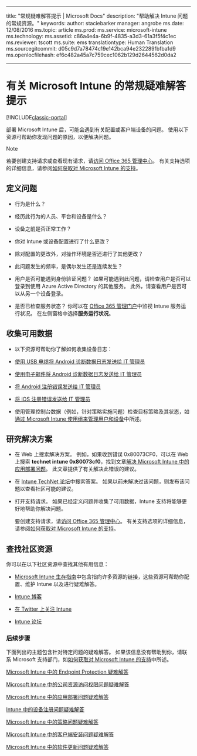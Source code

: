 
---
title: "常规疑难解答提示 | Microsoft Docs"
description: "帮助解决 Intune 问题的常规资源。"
keywords: 
author: staciebarker
manager: angrobe
ms.date: 12/08/2016
ms.topic: article
ms.prod: 
ms.service: microsoft-intune
ms.technology: 
ms.assetid: c86a4e4a-6b9f-4835-a3d3-61a3f5f4c1ec
ms.reviewer: tscott
ms.suite: ems
translationtype: Human Translation
ms.sourcegitcommit: d05c9d7a78474c19e142bca94e232289fbfba1d9
ms.openlocfilehash: ef6c482a45a7c759cec1062b129d2644562d0da2


---

# <a name="general-troubleshooting-tips-for-microsoft-intune"></a>有关 Microsoft Intune 的常规疑难解答提示

[!INCLUDE[classic-portal](../includes/classic-portal.md)]

部署 Microsoft Intune 后，可能会遇到有关配置或客户端设备的问题。 使用以下资源可帮助你发现问题的原因，以便解决问题。

> [!NOTE]
> 若要创建支持请求或查看现有请求，请[访问 Office 365 管理中心](https://portal.office.com/admin/default.aspx)。 有关支持选项的详细信息，请参阅[如何获取对 Microsoft Intune 的支持](how-to-get-support-for-microsoft-intune.md)。

## <a name="define-the-problem"></a>定义问题

-   行为是什么？

-   经历此行为的人员、平台和设备是什么？

-   设备之前是否正常工作？

-   你对 Intune 或设备配置进行了什么更改？

-   除对配置的更改外，对操作环境是否还进行了其他更改？

-   此问题发生的频率，是偶尔发生还是连续发生？

-   用户是否可能遇到身份验证问题？ 如果可能遇到此问题，请检查用户是否可以登录到使用 Azure Active Directory 的其他服务。 此外，请查看用户是否可以从另一个设备登录。

-   是否已检查服务状态？ 你可以在 [Office 365 管理门户](https://portal.office.com/Admin/Default.aspx)中监视 Intune 服务运行状况。 在左侧窗格中选择**服务运行状况**。

## <a name="collect-available-data"></a>收集可用数据

-   以下资源可帮助你了解如何收集设备日志：
  - [使用 USB 电缆将 Android 诊断数据日志发送给 IT 管理员](/intune/enduser/send-diagnostic-data-logs-to-your-it-administrator-using-a-usb-cable-android)
  - [使用电子邮件将 Android 诊断数据日志发送给 IT 管理员](/intune/enduser/send-diagnostic-data-logs-to-your-it-administrator-using-email-android)
  - [将 Android 注册错误发送给 IT 管理员](/intune/enduser/send-enrollment-errors-to-your-it-administrator-android)
  - [将 iOS 注册错误发送给 IT 管理员](/intune/enduser/send-errors-to-your-it-admin-ios)

-   使用管理控制台数据（例如，针对策略实施问题）检查目标策略及其状态，如[通过 Microsoft Intune 使用组来管理用户和设备](/intune/deploy-use/use-groups-to-manage-users-and-devices-with-microsoft-intune)中所述。

## <a name="research-the-solution"></a>研究解决方案

-   在 Web 上搜索解决方案。 例如，如果收到错误 0x80073CF0，可以在 Web 上搜索 **technet intune 0x80073cf0**，找到文章[解决 Microsoft Intune 中的应用部署问题](troubleshoot-app-deployment-problems-in-microsoft-intune.md)。 此文章提供了有关解决此错误的建议。

-   在 [Intune TechNet 论坛](https://social.technet.microsoft.com/Forums/en-US/home?forum=microsoftintuneprod)中搜索答案。  如果以前未解决过该问题，则发布该问题以查看社区可能的建议。

-   打开支持请求。 如果已经定义问题并收集了可用数据，Intune 支持将能够更好地帮助你解决问题。

    要创建支持请求，请[访问 Office 365 管理中心](https://portal.office.com/admin/default.aspx)。 有关支持选项的详细信息，请参阅[如何获取对 Microsoft Intune 的支持](how-to-get-support-for-microsoft-intune.md)。

## <a name="find-community-resources"></a>查找社区资源
你可以在以下社区资源中查找其他有用信息：

-   [Microsoft Intune 生存指南](http://social.technet.microsoft.com/wiki/contents/articles/23431.microsoft-intune-survival-guide.aspx)中包含指向许多资源的链接，这些资源可帮助你配置、维护 Intune 以及进行疑难解答。

-   [Intune 博客](http://blogs.technet.com/b/windowsintune/)

-   [在 Twitter 上关注 Intune](https://twitter.com/MSIntune)

-   [Intune 论坛](https://social.technet.microsoft.com/Forums/home?category=microsoftintune&filter=alltypes&sort=lastpostdesc)

### <a name="next-steps"></a>后续步骤
下面列出的主题包含针对特定问题的疑难解答。 如果该信息没有帮助到你，请联系 Microsoft 支持部门，如[如何获取对 Microsoft Intune 的支持](how-to-get-support-for-microsoft-intune.md)中所述。

[Microsoft Intune 中的 Endpoint Protection 疑难解答](troubleshoot-endpoint-protection-in-microsoft-intune.md)

[Microsoft Intune 中的公司资源访问权限问题疑难解答](troubleshoot-company-resource-access-problems-with-microsoft-intune.md)

[Microsoft Intune 中的应用部署问题疑难解答](troubleshoot-app-deployment-problems-in-microsoft-intune.md)

[Intune 中的设备注册问题疑难解答](troubleshoot-device-enrollment-in-intune.md)

[Microsoft Intune 中的策略问题疑难解答](troubleshoot-policies-in-microsoft-intune.md)

[Microsoft Intune 中的客户端安装问题疑难解答](troubleshoot-client-setup-in-microsoft-intune.md)

[Microsoft Intune 中的软件更新问题疑难解答](troubleshoot-software-updates-in-microsoft-intune.md)



<!--HONumber=Jan17_HO3-->


